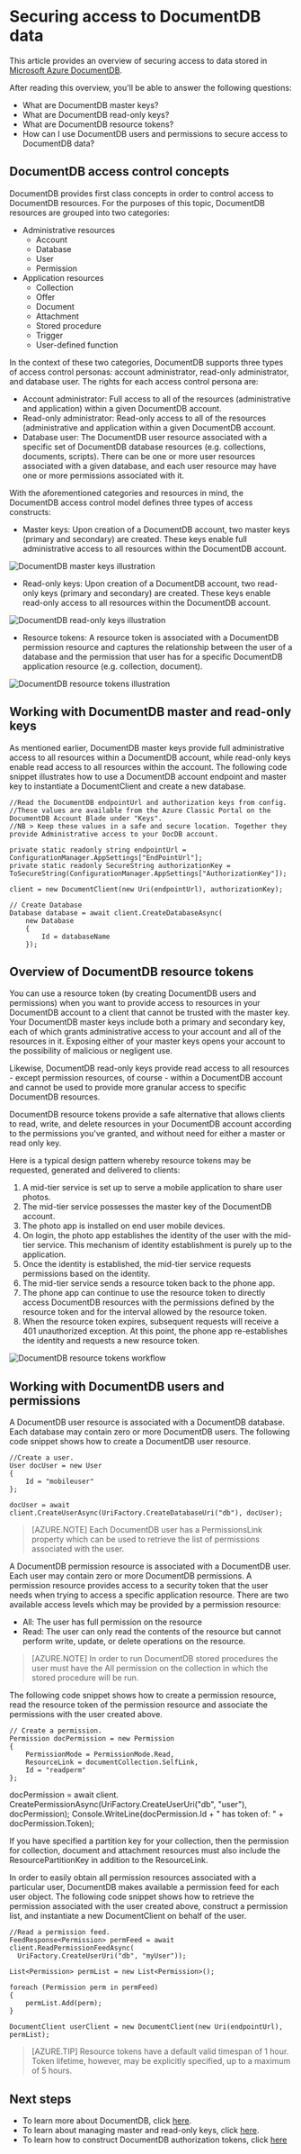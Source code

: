 <properties 
    pageTitle="Learn how to secure access to data in DocumentDB | Microsoft Azure" 
    description="Learn about access control concepts in DocumentDB, including master keys, read-only keys, users, and permissions." 
    services="documentdb" 
    authors="kiratp" 
    manager="jhubbard" 
    editor="monicar" 
    documentationCenter=""/>

<tags 
    ms.service="documentdb" 
    ms.workload="data-services" 
    ms.tgt_pltfrm="na" 
    ms.devlang="na" 
    ms.topic="article" 
    ms.date="09/19/2016" 
    ms.author="kipandya"/>

# <a name="securing-access-to-documentdb-data"></a>Securing access to DocumentDB data

This article provides an overview of securing access to data stored in [Microsoft Azure DocumentDB](https://azure.microsoft.com/services/documentdb/).

After reading this overview, you'll be able to answer the following questions:  

-   What are DocumentDB master keys?
-   What are DocumentDB read-only keys?
-   What are DocumentDB resource tokens?
-   How can I use DocumentDB users and permissions to secure access to DocumentDB data?

## <a name="documentdb-access-control-concepts"></a>DocumentDB access control concepts

DocumentDB provides first class concepts in order to control access to DocumentDB resources.  For the purposes of this topic, DocumentDB resources are grouped into two categories:

- Administrative resources
    - Account
    - Database
    - User
    - Permission
- Application resources
    - Collection
    - Offer
    - Document
    - Attachment
    - Stored procedure
    - Trigger
    - User-defined function

In the context of these two categories, DocumentDB supports three types of access control personas: account administrator, read-only administrator, and database user.  The rights for each access control persona are:
 
- Account administrator: Full access to all of the resources (administrative and application) within a given DocumentDB account.
- Read-only administrator: Read-only access to all of the resources (administrative and application within a given DocumentDB account. 
- Database user: The DocumentDB user resource associated with a specific set of DocumentDB database resources (e.g. collections, documents, scripts).  There can be one or more user resources associated with a given database, and each user resource may have one or more permissions associated with it.

With the aforementioned categories and resources in mind, the DocumentDB access control model defines three types of access constructs:

- Master keys: Upon creation of a DocumentDB account, two master keys (primary and secondary) are created.  These keys enable full administrative access to all resources within the DocumentDB account.

![DocumentDB master keys illustration](./media/documentdb-secure-access-to-data/masterkeys.png)

- Read-only keys: Upon creation of a DocumentDB account, two read-only keys (primary and secondary) are created.  These keys enable read-only access to all resources within the DocumentDB account.

![DocumentDB read-only keys illustration](./media/documentdb-secure-access-to-data/readonlykeys.png)

- Resource tokens: A resource token is associated with a DocumentDB permission resource and captures the relationship between the user of a database and the permission that user has for a specific DocumentDB application resource (e.g. collection, document).

![DocumentDB resource tokens illustration](./media/documentdb-secure-access-to-data/resourcekeys.png)

## <a name="working-with-documentdb-master-and-read-only-keys"></a>Working with DocumentDB master and read-only keys

As mentioned earlier, DocumentDB master keys provide full administrative access to all resources within a DocumentDB account, while read-only keys enable read access to all resources within the account.  The following code snippet illustrates how to use a DocumentDB account endpoint and master key to instantiate a DocumentClient and create a new database. 

    //Read the DocumentDB endpointUrl and authorization keys from config.
    //These values are available from the Azure Classic Portal on the DocumentDB Account Blade under "Keys".
    //NB > Keep these values in a safe and secure location. Together they provide Administrative access to your DocDB account.
    
    private static readonly string endpointUrl = ConfigurationManager.AppSettings["EndPointUrl"];
    private static readonly SecureString authorizationKey = ToSecureString(ConfigurationManager.AppSettings["AuthorizationKey"]);
        
    client = new DocumentClient(new Uri(endpointUrl), authorizationKey);
    
    // Create Database
    Database database = await client.CreateDatabaseAsync(
        new Database
        {
            Id = databaseName
        });


## <a name="overview-of-documentdb-resource-tokens"></a>Overview of DocumentDB resource tokens

You can use a resource token (by creating DocumentDB users and permissions) when you want to provide access to resources in your DocumentDB account to a client that cannot be trusted with the master key. Your DocumentDB master keys include both a primary and secondary key, each of which grants administrative access to your account and all of the resources in it. Exposing either of your master keys opens your account to the possibility of malicious or negligent use. 

Likewise, DocumentDB read-only keys provide read access to all resources - except permission resources, of course - within a DocumentDB account and cannot be used to provide more granular access to specific DocumentDB resources.

DocumentDB resource tokens provide a safe alternative that allows clients to read, write, and delete resources in your DocumentDB account according to the permissions you've granted, and without need for either a master or read only key.

Here is a typical design pattern whereby resource tokens may be requested, generated and delivered to clients:

1. A mid-tier service is set up to serve a mobile application to share user photos.
2. The mid-tier service possesses the master key of the DocumentDB account.
3. The photo app is installed on end user mobile devices. 
4. On login, the photo app establishes the identity of the user with the mid-tier service. This mechanism of identity establishment is purely up to the application.
5. Once the identity is established, the mid-tier service requests permissions based on the identity.
6. The mid-tier service sends a resource token back to the phone app.
7. The phone app can continue to use the resource token to directly access DocumentDB resources with the permissions defined by the resource token and for the interval allowed by the resource token. 
8. When the resource token expires, subsequent requests will receive a 401 unauthorized exception.  At this point, the phone app re-establishes the identity and requests a new resource token.

![DocumentDB resource tokens workflow](./media/documentdb-secure-access-to-data/resourcekeyworkflow.png)

## <a name="working-with-documentdb-users-and-permissions"></a>Working with DocumentDB users and permissions
A DocumentDB user resource is associated with a DocumentDB database.  Each database may contain zero or more DocumentDB users.  The following code snippet shows how to create a DocumentDB user resource.

    //Create a user.
    User docUser = new User
    {
        Id = "mobileuser"
    };

    docUser = await client.CreateUserAsync(UriFactory.CreateDatabaseUri("db"), docUser);

> [AZURE.NOTE] Each DocumentDB user has a PermissionsLink property which can be used to retrieve the list of permissions associated with the user.

A DocumentDB permission resource is associated with a DocumentDB user.  Each user may contain zero or more DocumentDB permissions.  A permission resource provides access to a security token that the user needs when trying to access a specific application resource.
There are two available access levels which may be provided by a permission resource:

- All: The user has full permission on the resource
- Read: The user can only read the contents of the resource but cannot perform write, update, or delete operations on the resource.


> [AZURE.NOTE] In order to run DocumentDB stored procedures the user must have the All permission on the collection in which the stored procedure will be run.


The following code snippet shows how to create a permission resource, read the resource token of the permission resource and associate the permissions with the user created above.

    // Create a permission.
    Permission docPermission = new Permission
    {
        PermissionMode = PermissionMode.Read,
        ResourceLink = documentCollection.SelfLink,
        Id = "readperm"
    };
            
  docPermission = await client. CreatePermissionAsync(UriFactory.CreateUserUri("db", "user"), docPermission); Console.WriteLine(docPermission.Id + " has token of: " + docPermission.Token);
  
If you have specified a partition key for your collection, then the permission for collection, document and attachment resources must also include the ResourcePartitionKey in addition to the ResourceLink.

In order to easily obtain all permission resources associated with a particular user, DocumentDB makes available a permission feed for each user object.  The following code snippet shows how to retrieve the permission associated with the user created above, construct a permission list, and instantiate a new DocumentClient on behalf of the user.

    //Read a permission feed.
    FeedResponse<Permission> permFeed = await client.ReadPermissionFeedAsync(
      UriFactory.CreateUserUri("db", "myUser"));

    List<Permission> permList = new List<Permission>();
      
    foreach (Permission perm in permFeed)
    {
        permList.Add(perm);
    }
            
    DocumentClient userClient = new DocumentClient(new Uri(endpointUrl), permList);

> [AZURE.TIP] Resource tokens have a default valid timespan of 1 hour.  Token lifetime, however, may be explicitly specified, up to a maximum of 5 hours.

## <a name="next-steps"></a>Next steps

- To learn more about DocumentDB, click [here](http://azure.com/docdb).
- To learn about managing master and read-only keys, click [here](documentdb-manage-account.md).
- To learn how to construct DocumentDB authorization tokens, click [here](https://msdn.microsoft.com/library/azure/dn783368.aspx)
 
